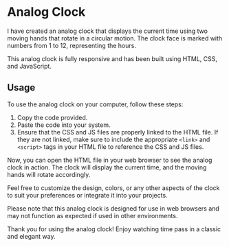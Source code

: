 # Analog Clock

I have created an analog clock that displays the current time using two moving hands that rotate in a circular motion. The clock face is marked with numbers from 1 to 12, representing the hours.

This analog clock is fully responsive and has been built using HTML, CSS, and JavaScript.

## Usage

To use the analog clock on your computer, follow these steps:

1. Copy the code provided.
2. Paste the code into your system.
3. Ensure that the CSS and JS files are properly linked to the HTML file. If they are not linked, make sure to include the appropriate `<link>` and `<script>` tags in your HTML file to reference the CSS and JS files.

Now, you can open the HTML file in your web browser to see the analog clock in action. The clock will display the current time, and the moving hands will rotate accordingly.

Feel free to customize the design, colors, or any other aspects of the clock to suit your preferences or integrate it into your projects.

Please note that this analog clock is designed for use in web browsers and may not function as expected if used in other environments.

Thank you for using the analog clock! Enjoy watching time pass in a classic and elegant way.

